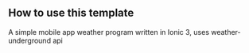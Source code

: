 ## How to use this template

A simple mobile app weather program written in Ionic 3, uses weather-underground api






